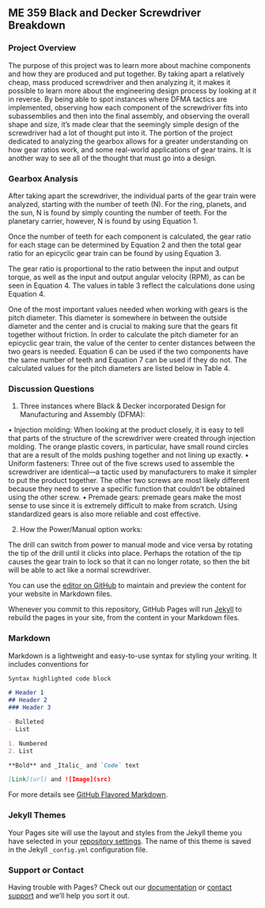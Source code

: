 ## ME 359 Black and Decker Screwdriver Breakdown

### Project Overview

  The purpose of this project was to learn more about machine components and how they are produced and put together. By taking apart a relatively cheap, mass produced screwdriver and then analyzing it, it makes it possible to learn more about the engineering design process by looking at it in reverse. By being able to spot instances where DFMA tactics are implemented, observing how each component of the screwdriver fits into subassemblies and then into the final assembly, and observing the overall shape and size, it’s made clear that the seemingly simple design of the screwdriver had a lot of thought put into it. The portion of the project dedicated to analyzing the gearbox allows for a greater understanding on how gear ratios work, and some real-world applications of gear trains. It is another way to see all of the thought that must go into a design.

### Gearbox Analysis

  After taking apart the screwdriver, the individual parts of the gear train were analyzed, starting with the number of teeth (N). For the ring, planets, and the sun, N is found by simply counting the number of teeth. For the planetary carrier, however, N is found by using Equation 1.



Once the number of teeth for each component is calculated, the gear ratio for each stage can be determined by Equation 2 and then the total gear ratio for an epicyclic gear train can be found by using Equation 3.



The gear ratio is proportional to the ratio between the input and output torque, as well as the input and output angular velocity (RPM), as can be seen in Equation 4. The values in table 3 reflect the calculations done using Equation 4.



One of the most important values needed when working with gears is the pitch diameter. This diameter is somewhere in between the outside diameter and the center and is crucial to making sure that the gears fit together without friction. In order to calculate the pitch diameter for an epicyclic gear train, the value of the center to center distances between the two gears is needed. Equation 6 can be used if the two components have the same number of teeth and Equation 7 can be used if they do not. The calculated values for the pitch diameters are listed below in Table 4.



### Discussion Questions
1.	Three instances where Black & Decker incorporated Design for Manufacturing and Assembly (DFMA):

•	Injection molding: When looking at the product closely, it is easy to tell that parts of the structure of the screwdriver were created through injection molding. The orange plastic covers, in particular, have small round circles that are a result of the molds pushing together and not lining up exactly.
•	Uniform fasteners: Three out of the five screws used to assemble the screwdriver are identical—a tactic used by manufacturers to make it simpler to put the product together. The other two screws are most likely different because they need to serve a specific function that couldn’t be obtained using the other screw.
•	Premade gears: premade gears make the most sense to use since it is extremely difficult to make from scratch. Using standardized gears is also more reliable and cost effective.

2.	How the Power/Manual option works:

The drill can switch from power to manual mode and vice versa by rotating the tip of the drill until it clicks into place. Perhaps the rotation of the tip causes the gear train to lock so that it can no longer rotate, so then the bit will be able to act like a normal screwdriver.


You can use the [editor on GitHub](https://github.com/nikunjkhetan/screwdriver/edit/master/index.md) to maintain and preview the content for your website in Markdown files.

Whenever you commit to this repository, GitHub Pages will run [Jekyll](https://jekyllrb.com/) to rebuild the pages in your site, from the content in your Markdown files.

### Markdown

Markdown is a lightweight and easy-to-use syntax for styling your writing. It includes conventions for

```markdown
Syntax highlighted code block

# Header 1
## Header 2
### Header 3

- Bulleted
- List

1. Numbered
2. List

**Bold** and _Italic_ and `Code` text

[Link](url) and ![Image](src)
```

For more details see [GitHub Flavored Markdown](https://guides.github.com/features/mastering-markdown/).

### Jekyll Themes

Your Pages site will use the layout and styles from the Jekyll theme you have selected in your [repository settings](https://github.com/nikunjkhetan/screwdriver/settings). The name of this theme is saved in the Jekyll `_config.yml` configuration file.

### Support or Contact

Having trouble with Pages? Check out our [documentation](https://help.github.com/categories/github-pages-basics/) or [contact support](https://github.com/contact) and we’ll help you sort it out.
